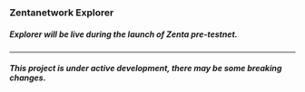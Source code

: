 ### Zentanetwork Explorer

##### Explorer will be live during the launch of Zenta pre-testnet.
----
##### This project is under active development, there may be some breaking changes.
